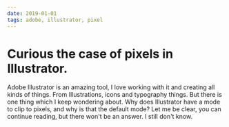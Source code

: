 ```yaml
---
date: 2019-01-01
tags: adobe, illustrator, pixel
---
```


# Curious the case of pixels in Illustrator.

Adobe Illustrator is an amazing tool, I love working with it and creating all kinds of things. From Illustrations, icons and typography things. But there is one thing which I keep wondering about. Why does Illustrator have a mode to clip to pixels, and why is that the default mode? Let me be clear, you can continue reading, but there won't be an answer. I still don't know.
